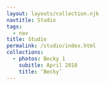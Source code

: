 ```yaml
---
layout: layouts/collection.njk
navtitle: Studio
tags:
  - nav
title: Studio
permalink: /studio/index.html
collections:
  - photos: Becky 1
    subitle: April 2018
    title: ‘Becky’
---
```


